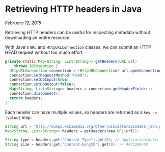 # Retrieving HTTP headers in Java

*February 12, 2015*

Retrieving HTTP headers can be useful for inspecting metadata without downloading an entire resource.

With Java's `URL` and `HttpURLConnection` classes, we can submit an HTTP HEAD request without too much effort:

```java
private static Map<String, List<String>> getHeaders(URL url)
    throws IOException {
  HttpURLConnection connection = (HttpURLConnection) url.openConnection();
  connection.setRequestMethod("HEAD");
  connection.setDoInput(true);
  connection.setDoOutput(false);
  Map<String, List<String>> headers = connection.getHeaderFields();
  connection.disconnect();
  return headers;
}
```

Each header can have multiple values, so headers are returned as a `key -> [value]` map:

```java
String url = "http://dumps.wikimedia.org/other/wikidata/20150209.json.gz";
Map<String, List<String>> headers = getHeaders(new URL(url));

String type = headers.get("Content-Type").get(0); // application/octet-stream
String size = headers.get("Content-Length").get(0); // 4071269760
```
